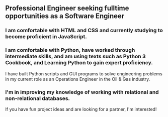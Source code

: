 ## Professional Engineer seeking fulltime opportunities as a Software Engineer

### I am comfortable with HTML and CSS and currently studying to become proficient in JavaScript.

### I am comfortable with Python, have worked through intermediate skills, and am using texts such as Python 3 Cookbook, and Learning Python to gain expert proficiency.
I have built Python scripts and GUI programs to solve engineering problems in my current role as an Operations Engineer in the Oil & Gas industry.

### I'm in improving my knowledge of working with relational and non-relational databases.
 If you have fun project ideas and are looking for a partner, I'm interested!
